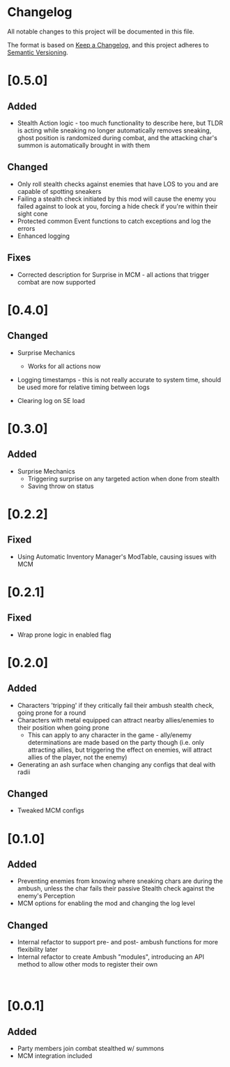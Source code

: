 # Changelog

All notable changes to this project will be documented in this file.

The format is based on [Keep a Changelog](https://keepachangelog.com/en/1.0.0/),
and this project adheres to [Semantic Versioning](https://semver.org/spec/v2.0.0.html).

# [0.5.0]

## Added

- Stealth Action logic - too much functionality to describe here, but TLDR is acting while sneaking no longer automatically removes sneaking, ghost position is randomized during combat, and the attacking char's summon is automatically brought in with them

## Changed

- Only roll stealth checks against enemies that have LOS to you and are capable of spotting sneakers
- Failing a stealth check initiated by this mod will cause the enemy you failed against to look at you, forcing a hide check if you're within their sight cone
- Protected common Event functions to catch exceptions and log the errors
- Enhanced logging

## Fixes

- Corrected description for Surprise in MCM - all actions that trigger combat are now supported

# [0.4.0]

## Changed

- Surprise Mechanics
  - Works for all actions now

- Logging timestamps - this is not really accurate to system time, should be used more for relative timing between logs
- Clearing log on SE load

# [0.3.0]

## Added

- Surprise Mechanics
  - Triggering surprise on any targeted action when done from stealth
  - Saving throw on status
  
# [0.2.2]

## Fixed

- Using Automatic Inventory Manager's ModTable, causing issues with MCM

# [0.2.1]

## Fixed

- Wrap prone logic in enabled flag

# [0.2.0]

## Added

- Characters 'tripping' if they critically fail their ambush stealth check, going prone for a round
- Characters with metal equipped can attract nearby allies/enemies to their position when going prone
  - This can apply to any character in the game - ally/enemy determinations are made based on the party though (i.e. only attracting allies, but triggering the effect on enemies, will attract allies of the player, not the enemy)
- Generating an ash surface when changing any configs that deal with radii

## Changed

- Tweaked MCM configs

# [0.1.0]

## Added

- Preventing enemies from knowing where sneaking chars are during the ambush, unless the char fails their passive Stealth check against the enemy's Perception
- MCM options for enabling the mod and changing the log level

## Changed

- Internal refactor to support pre- and post- ambush functions for more flexibility later
- Internal refactor to create Ambush "modules", introducing an API method to allow other mods to register their own

<br/>

# [0.0.1]

## Added

- Party members join combat stealthed w/ summons
- MCM integration included
